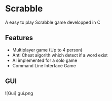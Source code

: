 # Scrabble
A easy to play Scrabble game developped in C

## Features 
 - Multiplayer game (Up to 4 person)
 - Anti Cheat algorith which detect if a word exist
 - AI implemented for a solo game
 - Command Line Interface Game

## GUI
![Gui] gui.png
